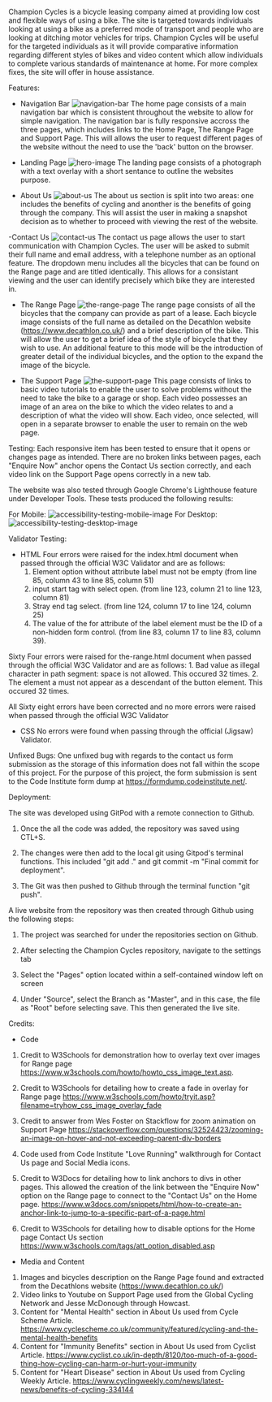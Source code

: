 Champion Cycles is a bicycle leasing company aimed at providing low cost and flexible ways of using a bike. The site is targeted towards individuals looking at using a bike as a preferred mode of transport and people who are looking at ditching motor vehicles for trips. Champion Cycles will be useful for the targeted individuals as it will provide comparative information regarding different styles of bikes and video content which allow individuals to complete various standards of maintenance at home. For more complex fixes, the site will offer in house assistance.

Features:
- Navigation Bar
![navigation-bar](https://user-images.githubusercontent.com/85314939/127751269-6bdf2932-ea4c-42c3-af1f-3272ac895481.PNG)
The home page consists of a main navigation bar which is consistent throughout the website to allow for simple navigation. The navigation bar is fully responsive accross the three pages, which includes links to the Home Page, The Range Page and Support Page. This will allows the user to request different pages of the website without the need to use the 'back' button on the browser.

- Landing Page
![hero-image](https://user-images.githubusercontent.com/85314939/127751277-178f66b1-e9ee-47f1-ae42-23d66bfa6f8d.PNG)
The landing page consists of a photograph with a text overlay with a short sentance to outline the websites purpose. 

- About Us
![about-us](https://user-images.githubusercontent.com/85314939/127751284-16ee60e6-0cfb-4013-bbfe-f5ffd082a030.PNG)
The about us section is split into two areas: one includes the benefits of cycling and anonther is the benefits of going through the company. This will assist the user in making a snapshot decision as to whether to proceed with viewing the rest of the website.

-Contact Us
![contact-us](https://user-images.githubusercontent.com/85314939/127751286-7c66c671-9579-4c6d-be6c-ba1a3952ea17.PNG)
The contact us page allows the user to start communication with Champion Cycles. The user will be asked to submit their full name and email address, with a telephone number as an optional feature. The dropdown menu includes all the bicycles that can be found on the Range page and are titled identically. This allows for a consistant viewing and the user can identify precisely which bike they are interested in.

- The Range Page
![the-range-page](https://user-images.githubusercontent.com/85314939/127751291-0605fb74-80dc-4a0d-b613-6b63c956f650.PNG)
The range page consists of all the bicycles that the company can provide as part of a lease. Each bicycle image consists of the full name as detailed on the Decathlon website (https://www.decathlon.co.uk/) and a brief description of the bike. This will allow the user to get a brief idea of the style of bicycle that they wish to use. An additional feature to this mode will be the introduction of greater detail of the individual bicycles, and the option to the expand the image of the bicycle.

- The Support Page
![the-support-page](https://user-images.githubusercontent.com/85314939/127751295-5079308e-d5af-414d-bbc4-6fed4535402e.PNG)
This page consists of links to basic video tutorials to enable the user to solve problems without the need to take the bike to a garage or shop. Each video possesses an image of an area on the bike to which the video relates to and a description of what the video will show. Each video, once selected, will open in a separate browser to enable the user to remain on the web page.

Testing:
Each responsive item has been tested to ensure that it opens or changes page as intended. There are no broken links between pages, each "Enquire Now" anchor opens the Contact Us section correctly, and each video link on the Support Page opens correctly in a new tab.

The website was also tested through Google Chrome's Lighthouse feature under Developer Tools. These tests produced the following results:

For Mobile:
![accessibility-testing-mobile-image](https://user-images.githubusercontent.com/85314939/127751306-c7d78a84-6463-45f5-a9d8-cc08b8048c35.PNG)
For Desktop:
![accessibility-testing-desktop-image](https://user-images.githubusercontent.com/85314939/127751309-c218bfca-6512-4fa1-ab72-d2d3b3b9b04d.PNG)

Validator Testing:
- HTML
Four errors were raised for the index.html document when passed through the official W3C Validator and are as follows:
    1. Element option without attribute label must not be empty (from line 85, column 43 to line 85, column 51)
    2.  input start tag with select open. (from line 123, column 21 to line 123, column 81)
    3.  Stray end tag select. (from line 124, column 17 to line 124, column 25)
    4. The value of the for attribute of the label element must be the ID of a non-hidden form control. (from line 83, column 17 to line 83, column 39).

Sixty Four errors were raised for the-range.html document when passed through the official W3C Validator and are as follows:
    1. Bad value as illegal character in path segment: space is not allowed. This occured 32 times.
    2. The element a must not appear as a descendant of the button element. This occured 32 times.

All Sixty eight errors have been corrected and no more errors were raised when passed through the official W3C Validator

- CSS
No errors were found when passing through the official (Jigsaw) Validator.

Unfixed Bugs:
One unfixed bug with regards to the contact us form submission as the storage of this information does not fall within the scope of this project. For the purpose of this project, the form submission is sent to the Code Institute form dump at https://formdump.codeinstitute.net/.

Deployment:

The site was developed using GitPod with a remote connection to Github.

1. Once the all the code was added, the repository was saved using CTL+S.

2. The changes were then add to the local git using Gitpod's terminal functions. This included "git add ." and git commit -m "Final commit for deployment".

3. The Git was then pushed to Github through the terminal function "git push".

A live website from the repository was then created through Github using the following steps:

1. The project was searched for under the repositories section on Github.

2. After selecting the Champion Cycles repository, navigate to the settings tab

3. Select the "Pages" option located within a self-contained window left on screen

4. Under "Source", select the Branch as "Master", and in this case, the file as "Root" before selecting save. This then generated the live site.

Credits:
- Code
1. Credit to W3Schools for demonstration how to overlay text over images for Range page https://www.w3schools.com/howto/howto_css_image_text.asp.

2. Credit to W3Schools for detailing how to create a fade in overlay for Range page https://www.w3schools.com/howto/tryit.asp?filename=tryhow_css_image_overlay_fade

3. Credit to answer from Wes Foster on Stackflow for zoom animation on Support Page https://stackoverflow.com/questions/32524423/zooming-an-image-on-hover-and-not-exceeding-parent-div-borders

4. Code used from Code Institute "Love Running" walkthrough for Contact Us page and Social Media icons.

5. Credit to W3Docs for detailing how to link anchors to divs in other pages. This allowed the creation of the link between the "Enquire Now" option on the Range page to connect to the "Contact Us" on the Home page. https://www.w3docs.com/snippets/html/how-to-create-an-anchor-link-to-jump-to-a-specific-part-of-a-page.html

6. Credit to W3Schools for detailing how to disable options for the Home page Contact Us section https://www.w3schools.com/tags/att_option_disabled.asp

- Media and Content
1. Images and bicycles description on the Range Page found and extracted from the Decathlons website (https://www.decathlon.co.uk/)
2. Video links to Youtube on Support Page used from the Global Cycling Network and Jesse McDonough through Howcast.
3. Content for "Mental Health" section in About Us used from Cycle Scheme Article. https://www.cyclescheme.co.uk/community/featured/cycling-and-the-mental-health-benefits
4. Content for "Immunity Benefits" section in About Us used from Cyclist Article. https://www.cyclist.co.uk/in-depth/8120/too-much-of-a-good-thing-how-cycling-can-harm-or-hurt-your-immunity
5. Content for "Heart Disease" section in About Us used from Cycling Weekly Article. https://www.cyclingweekly.com/news/latest-news/benefits-of-cycling-334144